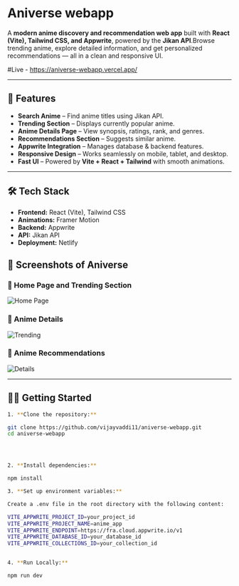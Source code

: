 # Aniverse webapp

A **modern anime discovery and recommendation web app** built with **React (Vite), Tailwind CSS, and Appwrite**, powered by the **Jikan API**.Browse trending anime, explore detailed information, and get personalized recommendations — all in a clean and responsive UI.  

#Live - https://aniverse-webapp.vercel.app/


---

## 🚀 Features 

- **Search Anime** – Find anime titles using Jikan API.  
- **Trending Section** – Displays currently popular anime.  
- **Anime Details Page** – View synopsis, ratings, rank, and genres.  
- **Recommendations Section** – Suggests similar anime.  
- **Appwrite Integration** – Manages database & backend features.  
- **Responsive Design** – Works seamlessly on mobile, tablet, and desktop.  
- **Fast UI** – Powered by **Vite + React + Tailwind** with smooth animations.  

---

## 🛠️ Tech Stack

- **Frontend:** React (Vite), Tailwind CSS
- **Animations:** Framer Motion 
- **Backend:** Appwrite
- **API:** Jikan API
- **Deployment:** Netlify 
  
## 📸 Screenshots of Aniverse

### 🔹 Home Page and Trending Section
![Home Page](https://res.cloudinary.com/vijayvaddi/image/upload/v1756444517/Screenshot_from_2025-08-29_10-42-10_avktjb.png)

### 🔹 Anime Details
![Trending](https://res.cloudinary.com/vijayvaddi/image/upload/v1756444541/Screenshot_from_2025-08-29_10-42-59_eqfmjg.png)

### 🔹 Anime Recommendations
![Details](https://res.cloudinary.com/vijayvaddi/image/upload/v1756444491/Screenshot_from_2025-08-29_10-43-37_ey3ejx.png)


---

## 🧑‍💻 Getting Started


```bash
1. **Clone the repository:**

git clone https://github.com/vijayvaddi11/aniverse-webapp.git
cd aniverse-webapp




2. **Install dependencies:**

npm install

3. **Set up environment variables:**

Create a .env file in the root directory with the following content:

VITE_APPWRITE_PROJECT_ID=your_project_id
VITE_APPWRITE_PROJECT_NAME=anime_app
VITE_APPWRITE_ENDPOINT=https://fra.cloud.appwrite.io/v1
VITE_APPWRITE_DATABASE_ID=your_database_id
VITE_APPWRITE_COLLECTIONS_ID=your_collection_id


4. **Run Locally:**

npm run dev



